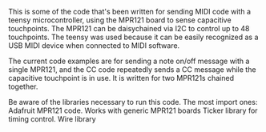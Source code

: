 This is some of the code that's been written for sending MIDI code with a teensy microcontroller, using the MPR121 board to sense capacitive touchpoints.  The MPR121 can be daisychained via I2C to control up to 48 touchpoints.  The teensy was used because it can be easily recognized as a USB MIDI device when connected to MIDI software.

The current code examples are for sending a note on/off message with a single MPR121, and the CC code repeatedly sends a CC message while the capacitive touchpoint is in use.  It is written for two MPR121s chained together.

Be aware of the libraries necessary to run this code.  The most import ones:
Adafruit MPR121 code.  Works with generic MPR121 boards
Ticker library for timing control.
Wire library
